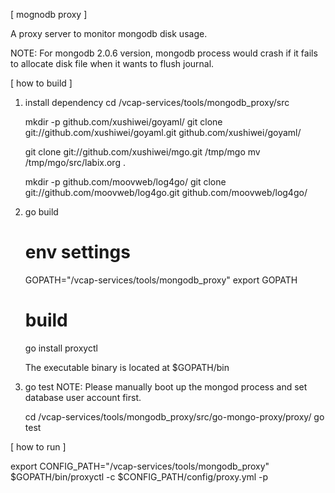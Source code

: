 [ mognodb proxy ]

A proxy server to monitor mongodb disk usage.

NOTE: For mongodb 2.0.6 version, mongodb process would crash if it fails to
      allocate disk file when it wants to flush journal.

[ how to build ]

1. install dependency
    cd <working directory>/vcap-services/tools/mongodb_proxy/src

    mkdir -p github.com/xushiwei/goyaml/
    git clone git://github.com/xushiwei/goyaml.git github.com/xushiwei/goyaml/

    git clone git://github.com/xushiwei/mgo.git /tmp/mgo
    mv /tmp/mgo/src/labix.org .

    mkdir -p github.com/moovweb/log4go/
    git clone git://github.com/moovweb/log4go.git github.com/moovweb/log4go/

2. go build
    # env settings

    GOPATH="<working directory>/vcap-services/tools/mongodb_proxy"
    export GOPATH

    # build
    go install proxyctl

    The executable binary is located at $GOPATH/bin

3. go test
    NOTE: Please manually boot up the mongod process and set database user account first.

    cd <working directory>/vcap-services/tools/mongodb_proxy/src/go-mongo-proxy/proxy/
    go test

[ how to run ]

export CONFIG_PATH="<working directory>/vcap-services/tools/mongodb_proxy"
$GOPATH/bin/proxyctl -c $CONFIG_PATH/config/proxy.yml -p <mongo db user password>
